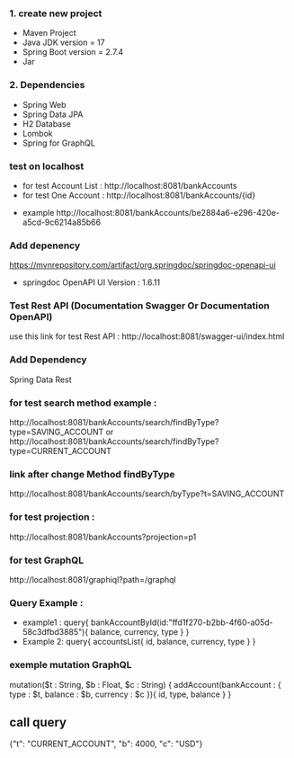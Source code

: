 ### 1. create new project 
* Maven Project
* Java JDK version = 17
* Spring Boot version = 2.7.4
* Jar
### 2. Dependencies
* Spring Web 
* Spring Data JPA
* H2 Database 
* Lombok
* Spring for GraphQL

### test on localhost
* for test Account List : 
  http://localhost:8081/bankAccounts
* for test One Account :
  http://localhost:8081/bankAccounts/{id}
+ example
  http://localhost:8081/bankAccounts/be2884a6-e296-420e-a5cd-9c6214a85b66
### Add depenency 
https://mvnrepository.com/artifact/org.springdoc/springdoc-openapi-ui
* springdoc OpenAPI UI Version : 1.6.11

### Test Rest API (Documentation Swagger Or Documentation OpenAPI)
use this link for test Rest API : 
http://localhost:8081/swagger-ui/index.html

### Add Dependency 
Spring Data Rest

### for test search method example : 
http://localhost:8081/bankAccounts/search/findByType?type=SAVING_ACCOUNT
or
http://localhost:8081/bankAccounts/search/findByType?type=CURRENT_ACCOUNT

### link after change Method findByType
http://localhost:8081/bankAccounts/search/byType?t=SAVING_ACCOUNT

### for test projection :
http://localhost:8081/bankAccounts?projection=p1

### for test GraphQL
http://localhost:8081/graphiql?path=/graphql

### Query Example :
* example1 :
query{
  bankAccountById(id:"ffd1f270-b2bb-4f60-a05d-58c3dfbd3885"){
    balance, currency, type
  }
}
* Example 2:
  query{
  accountsList{
  id, balance, currency, type
  }
  }

### exemple mutation GraphQL
mutation($t : String, $b : Float, $c : String) {
addAccount(bankAccount : {
type : $t,
balance : $b,
currency : $c
}){
id, type, balance
}
}
## call query
{"t": "CURRENT_ACCOUNT", "b": 4000, "c": "USD"}